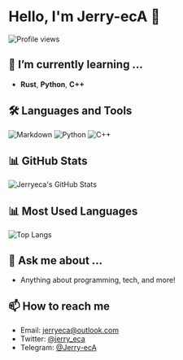 # Hello, I'm Jerry-ecA 👋

![Profile views](https://hits.seeyoufarm.com/api/count/incr/badge.svg?url=https%3A%2F%2Fgithub.com%2Fjerryeca)

## 🌱 I’m currently learning ...
- **Rust**, **Python**, **C++**

## 🛠️ Languages and Tools
![Markdown](https://img.shields.io/badge/Markdown-000000?style=flat&logo=markdown)
![Python](https://img.shields.io/badge/Python-3776AB?style=flat&logo=python&logoColor=white)
![C++](https://img.shields.io/badge/C++-00599C?style=flat&logo=cplusplus&logoColor=white)

## 📊 GitHub Stats
![Jerryeca's GitHub Stats](https://github-readme-stats.vercel.app/api?username=jerryeca&show_icons=true&count_private=true&hide_title=true&hide=prs)

## 📊 Most Used Languages
![Top Langs](https://github-readme-stats.vercel.app/api/top-langs/?username=jerryeca&layout=compact)

## 💬 Ask me about ...
- Anything about programming, tech, and more!

## 📫 How to reach me
- Email: jerryeca@outlook.com
- Twitter: [@jerry_eca](https://twitter.com/jerry_eca)
- Telegram: [@Jerry-ecA](https://t.me/Jerry-ecA)
